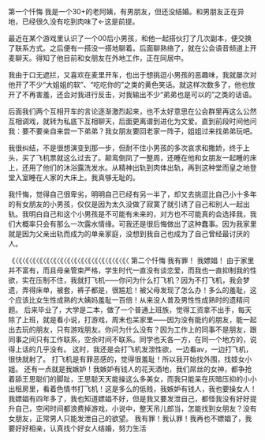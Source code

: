第一个忏悔
我是一个30+的老阿姨，有男朋友，但还没结婚。和男朋友正在异地，已经很久没有吃到肉味了←这是前提。

最近在某个游戏里认识了一个00后小男孩，和他一起搭伙打了几次副本，便交换了联系方式。之后便有一搭没一搭地聊着。后面聊熟络了，就在公会语音频道上开麦聊天。得知了他目前和女朋友在外地工作，正在同居中。

我由于口无遮拦，又喜欢在麦里开车，也出于想挑逗小男孩的恶趣味，我就屡次对他开了不少“大姐姐的软”、“吃吃你的”之类的黄色笑话。就这样次数多了，他也放开了不再害羞，还会对我进行反击，对我输出不少“弟弟也是可以的”之类的话语。

后面我们两个互相开车的言论逐渐激烈起来，也不太好意思在公会群里再这么公然互相调戏，就转为私底下互相聊天，后面更离谱到进化为文爱。直到前段时间他问我：要不要亲自来尝一下弟弟？我女朋友要回老家一阵子，姐姐过来找弟弟玩吧。

我很纠结，不是很想演变到那一步，但耐不住小男孩的多次哀求和撒娇，终于上头，买了飞机票就这么过去了。颠鸾倒凤了一整周，还睡在他和女朋友一起睡的床上，还用了他们的沐浴露洗发水。从精神出轨到肉体出轨，再到这种堂而皇之地登堂入室睡在人家的大床上。我真够无耻的。

我忏悔，觉得自己很卑劣，明明自己已经有另一半了，却又去挑逗比自己小十多年的有女朋友的小男孩，仅仅是因为太久没做了寂寞了就引诱了自己和别人一起出轨。我明白自己和这个小男孩是不可能有未来的，对方也不可能真的会选择我，我们大概率只会有那么一次露水情缘。可我还是很后悔做出了这种蠢事。因为我家里就是因为父亲出轨而成为的单亲家庭，没想到我自己也成为了自己曾经最讨厌的人。

《〈《〈《〈《〈《〈《〈《〈《〈《〈《〈《〈《〈《〈《〈《〈《〈《〈
第二个忏悔
我有罪！
 我嫖娼！
  由于家里并不富有，而且母亲管束严格，学生时代一直没有谈恋爱，而我也一直抑制我的性欲，实在压制不住，我就打飞机——你问为什么打飞机？因为不打飞机，我会梦遗，弄得床单，被套，裤子都是，很尴尬！被父母发现了怎么办！多么的羞耻，这个应该比女生性成熟的大姨妈羞耻一百倍！从来没人普及男性性成熟时的遗精问题。
  后来毕业了，大学是二本，做了一个普通上班族，觉得工资拿不出手，每天除了上班，就是看小说，打游戏，周末也呆家里——因为没有能约的朋友，能一起出去玩的朋友，只有游戏朋友。你问为什么没有？因为工作上的同事不是朋友，跟同事之间只有工作联系，空余时间不联系。同学也天各一方，在同一个地方的，说得上话的几乎没有。
  这时，我还是会打飞机发泄性欲，一边看av，一边打飞机，很快就射了。
  打飞机是有罪恶感的，觉得很羞耻！所以我开始找外围，找妓女小姐。
  还有一点就是我嫉妒！我嫉妒有钱人的花天酒地，我们屌丝的女神，都争抢着舔王思聪们的脚趾，王思聪天天能操这么多美女，而我只能呆在灰暗压抑的小小出租房里，看着色情书打飞机！这是多么的低贱，我嫉妒有钱人，我也要操女人！
  我嫖娼有四年多了，我也知道嫖娼不好，但是我又要发泄自己，都怪我没有好好提升自己，空闲时间都浪费掉游戏，小说中，整天吊儿郎当，怎能找到女朋友？没有女朋友，正常男人只能发泄自己的欲望。
  我有罪！我认罪！我再也不嫖娼了，我要好好相亲，认真找个好女人结婚，努力生活